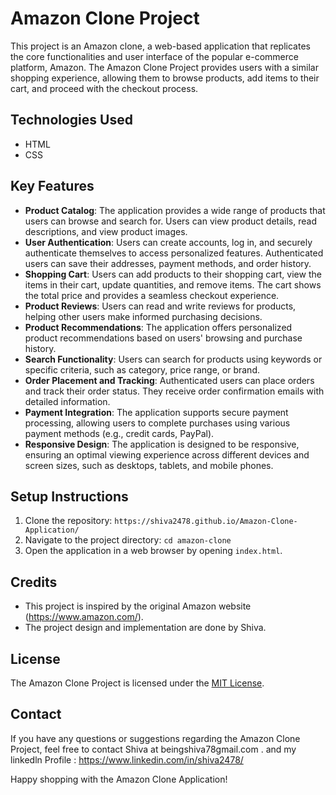 # Amazon Clone Project

This project is an Amazon clone, a web-based application that replicates the core functionalities and user interface of the popular e-commerce platform, Amazon. The Amazon Clone Project provides users with a similar shopping experience, allowing them to browse products, add items to their cart, and proceed with the checkout process.

## Technologies Used

- HTML
- CSS


## Key Features

- **Product Catalog**: The application provides a wide range of products that users can browse and search for. Users can view product details, read descriptions, and view product images.
- **User Authentication**: Users can create accounts, log in, and securely authenticate themselves to access personalized features. Authenticated users can save their addresses, payment methods, and order history.
- **Shopping Cart**: Users can add products to their shopping cart, view the items in their cart, update quantities, and remove items. The cart shows the total price and provides a seamless checkout experience.
- **Product Reviews**: Users can read and write reviews for products, helping other users make informed purchasing decisions.
- **Product Recommendations**: The application offers personalized product recommendations based on users' browsing and purchase history.
- **Search Functionality**: Users can search for products using keywords or specific criteria, such as category, price range, or brand.
- **Order Placement and Tracking**: Authenticated users can place orders and track their order status. They receive order confirmation emails with detailed information.
- **Payment Integration**: The application supports secure payment processing, allowing users to complete purchases using various payment methods (e.g., credit cards, PayPal).
- **Responsive Design**: The application is designed to be responsive, ensuring an optimal viewing experience across different devices and screen sizes, such as desktops, tablets, and mobile phones.

## Setup Instructions

1. Clone the repository: `https://shiva2478.github.io/Amazon-Clone-Application/`
2. Navigate to the project directory: `cd amazon-clone`
3. Open the application in a web browser by opening `index.html`.

## Credits

- This project is inspired by the original Amazon website (https://www.amazon.com/).
- The project design and implementation are done by Shiva.

## License

The Amazon Clone Project is licensed under the [MIT License](LICENSE).

## Contact

If you have any questions or suggestions regarding the Amazon Clone Project, feel free to contact Shiva at beingshiva78gmail.com . and my linkedln Profile : https://www.linkedin.com/in/shiva2478/

Happy shopping with the Amazon Clone Application!
